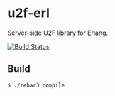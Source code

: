 u2f-erl
=====

Server-side U2F library for Erlang.

[![Build Status](https://api.travis-ci.org/sharpfin/u2f-erl.svg)](https://travis-ci.org/sharpfin/u2f-erl)

Build
-----

    $ ./rebar3 compile
